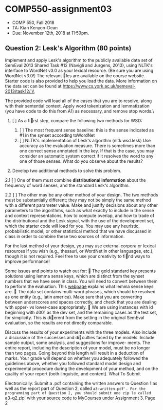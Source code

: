 # COMP550-assignment03

- COMP 550, Fall 2018
- TA: Kian Kenyon-Dean
- Due: November 12th, 2018 at 11:59pm.

## Question 2: Lesk's Algorithm (80 points)
Implement and apply Lesk's algorithm to the publicly available data set of SemEval 2013 Shared Task
\#12 (Navigli and Jurgens, 2013), using NLTK's interface to WordNet v3.0 as your lexical resource.
(Be sure you are using WordNet v3.0!) The relevant les are available on the course website. Starter
code is also provided to help you load the data. More information on the data set can be found at
https://www.cs.york.ac.uk/semeval-2013/task12/.\\

The provided code will load all of the cases that you are to resolve, along with their sentential context.
Apply word tokenization and lemmatization (you have code to do this from A1) as necessary, and remove
stop words.\\

1. [ ] As a first step, compare the following two methods for WSD:

    1. [ ] The most frequent sense baseline: this is the sense indicated as #1 in the synset according toWordNet
    2. [ ] NLTK's implementation of Lesk's algorithm (nltk.wsd.lesk) Use accuracy as the evaluation measure. There is sometimes more than one correct sense annotated in the key. If that is the case, you may consider an automatic system correct if it resolves the word to any one of those senses. What do you observe about the results?

2. Develop two additional methods to solve this problem. 

2.1 [ ] One of them must combine **distributional information** about the frequency of word senses, and the standard Lesk's algorithm. 

2.2 [ ] The other may be any other method of your design. The two methods must be substantially different; they may not be simply the same method with a different parameter value. Make and justify decisions about any other parameters to the algorithms, such as what exactly to include in the sense and context representations, how to compute overlap, and how to trade of the distributional and the Lesk signal, with the use of the development set, which the starter code will load for you. You may use any heuristic, probabilistic model, or other statistical method that we have discussed in class in order to combine these two sources of information.

For the last method of your design, you may use external corpora or lexical resources if you wish (e.g., thesauri, or WordNet in other languages, etc.), though it is not required. Feel free to use your creativity to find ways to improve performance!

Some issues and points to watch out for:
 The gold standard key presents solutions using lemma sense keys, which are distinct from the synset numbers that we have seen in class. You will need to convert between them to perform the evaluation. This [webpage](https://wordnet.princeton.edu/man/senseidx.5WN.html) explains what lemma sense keys are.
 The data set contains multi-word phrases, which should be resolved as one entity (e.g., latin america).
Make sure that you are converting between underscores and spaces correctly, and check that you
are dealing with upper- vs lower-case appropriately.
 We are using instances with id beginning with d001 as the dev set, and the remaining cases as the
test set, for simplicity. This is dierent from the setting in the original SemEval evaluation, so the
results are not directly comparable.

Discuss the results of your experiments with the three models. Also include a discussion of the successes
and diculties faced by the models. Include sample output, some analysis, and suggestions for improve-
ments. The entire report, including the description of your model, must be no longer than two pages.
Going beyond this length will result in a deduction of marks.
Your grade will depend on whether you adequately followed the guidelines above, whether you followed
standard model design and experimental procedure during the development of your method, and on the
quality of your report (both linguistic, and content).
What To Submit

Electronically: Submit a .pdf containing the written answers to Question 1 as well as the report part
of Question 2, called `a3-written.pdf'. For the programming part of Question 2, you should submit one
zip le called `a3-q2.zip' with your source code to MyCourses under Assignment 3.
Page 2